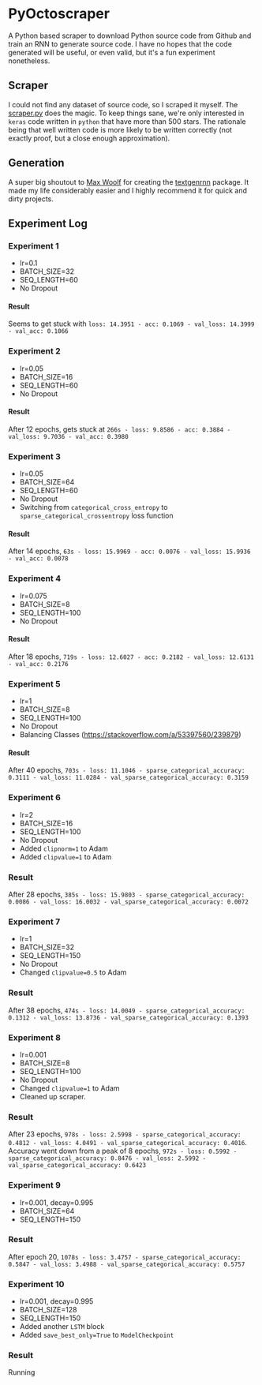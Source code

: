# PyOctoscraper
A Python based scraper to download Python source code from Github and train an RNN to generate source code. I have no hopes that the code generated will be useful, or even valid, but it's a fun experiment nonetheless.

## Scraper

I could not find any dataset of source code, so I scraped it myself. The [scraper.py](scraper.py) does the magic. To keep things sane, we're only interested in `keras` code written in `python` that have more than 500 stars. The rationale being that well written code is more likely to be written correctly (not exactly proof, but a close enough approximation).

## Generation

A super big shoutout to [Max Woolf](http://minimaxir.com/) for creating the [textgenrnn](https://github.com/minimaxir/textgenrnn) package. It made my life considerably easier and I highly recommend it for quick and dirty projects.

## Experiment Log

### Experiment 1
* lr=0.1
* BATCH_SIZE=32
* SEQ_LENGTH=60
* No Dropout

#### Result
Seems to get stuck with `loss: 14.3951 - acc: 0.1069 - val_loss: 14.3999 - val_acc: 0.1066`

### Experiment 2
* lr=0.05
* BATCH_SIZE=16
* SEQ_LENGTH=60
* No Dropout

#### Result
After 12 epochs, gets stuck at `266s - loss: 9.8586 - acc: 0.3884 - val_loss: 9.7036 - val_acc: 0.3980`

### Experiment 3
* lr=0.05
* BATCH_SIZE=64
* SEQ_LENGTH=60
* No Dropout
* Switching from `categorical_cross_entropy` to `sparse_categorical_crossentropy` loss function
  
#### Result
After 14 epochs, `63s - loss: 15.9969 - acc: 0.0076 - val_loss: 15.9936 - val_acc: 0.0078`

### Experiment 4
* lr=0.075
* BATCH_SIZE=8
* SEQ_LENGTH=100
* No Dropout

#### Result
After 18 epochs, `719s - loss: 12.6027 - acc: 0.2182 - val_loss: 12.6131 - val_acc: 0.2176`

### Experiment 5
* lr=1
* BATCH_SIZE=8
* SEQ_LENGTH=100
* No Dropout
* Balancing Classes (https://stackoverflow.com/a/53397560/239879)

#### Result
After 40 epochs, `703s - loss: 11.1046 - sparse_categorical_accuracy: 0.3111 - val_loss: 11.0284 - val_sparse_categorical_accuracy: 0.3159`

### Experiment 6
* lr=2
* BATCH_SIZE=16
* SEQ_LENGTH=100
* No Dropout
* Added `clipnorm=1` to Adam
* Added `clipvalue=1` to Adam

### Result
After 28 epochs, `385s - loss: 15.9803 - sparse_categorical_accuracy: 0.0086 - val_loss: 16.0032 - val_sparse_categorical_accuracy: 0.0072`

### Experiment 7
* lr=1
* BATCH_SIZE=32
* SEQ_LENGTH=150
* No Dropout
* Changed `clipvalue=0.5` to Adam

### Result
After 38 epochs, `474s - loss: 14.0049 - sparse_categorical_accuracy: 0.1312 - val_loss: 13.8736 - val_sparse_categorical_accuracy: 0.1393`

### Experiment 8
* lr=0.001
* BATCH_SIZE=8
* SEQ_LENGTH=100
* No Dropout
* Changed `clipvalue=1` to Adam
* Cleaned up scraper.

### Result
After 23 epochs, `978s - loss: 2.5998 - sparse_categorical_accuracy: 0.4812 - val_loss: 4.0491 - val_sparse_categorical_accuracy: 0.4016`.
Accuracy went down from a peak of 8 epochs, `972s - loss: 0.5992 - sparse_categorical_accuracy: 0.8476 - val_loss: 2.5992 - val_sparse_categorical_accuracy: 0.6423`

### Experiment 9
* lr=0.001, decay=0.995
* BATCH_SIZE=64
* SEQ_LENGTH=150

### Result
After epoch 20, `1078s - loss: 3.4757 - sparse_categorical_accuracy: 0.5847 - val_loss: 3.4988 - val_sparse_categorical_accuracy: 0.5757`


### Experiment 10
* lr=0.001, decay=0.995
* BATCH_SIZE=128
* SEQ_LENGTH=150
* Added another `LSTM` block
* Added `save_best_only=True` to `ModelCheckpoint`

### Result
Running